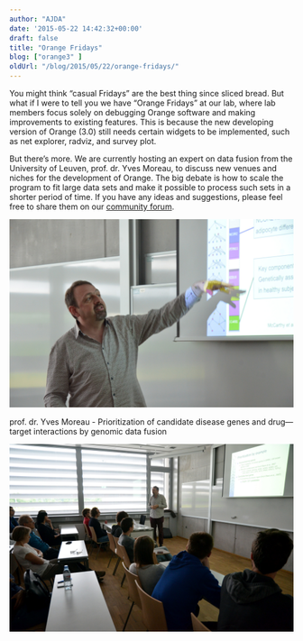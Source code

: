 ```yaml
---
author: "AJDA"
date: '2015-05-22 14:42:32+00:00'
draft: false
title: "Orange Fridays"
blog: ["orange3" ]
oldUrl: "/blog/2015/05/22/orange-fridays/"
---
```


You might think “casual Fridays” are the best thing since sliced bread. But what if I were to tell you we have “Orange Fridays” at our lab, where lab members focus solely on debugging Orange software and making improvements to existing features. This is because the new developing version of Orange (3.0) still needs certain widgets to be implemented, such as net explorer, radviz, and survey plot.

But there’s more. We are currently hosting an expert on data fusion from the University of Leuven, prof. dr. Yves Moreau, to discuss new venues and niches for the development of Orange. The big debate is how to scale the program to fit large data sets and make it possible to process such sets in a shorter period of time. If you have any ideas and suggestions, please feel free to share them on our [community forum](https://stackoverflow.com/questions/tagged/orange).



![](7.jpg)

prof. dr. Yves Moreau - Prioritization of candidate disease genes and drug—target interactions by genomic data fusion

![](8.jpg)
